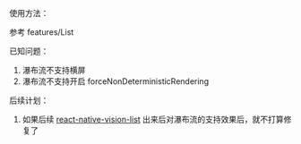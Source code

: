 使用方法：

参考 features/List

已知问题：

1. 瀑布流不支持横屏
2. 瀑布流不支持开启 forceNonDeterministicRendering

后续计划：

1. 如果后续 [react-native-vision-list](https://www.npmjs.com/package/react-native-vision-list) 出来后对瀑布流的支持效果后，就不打算修复了
